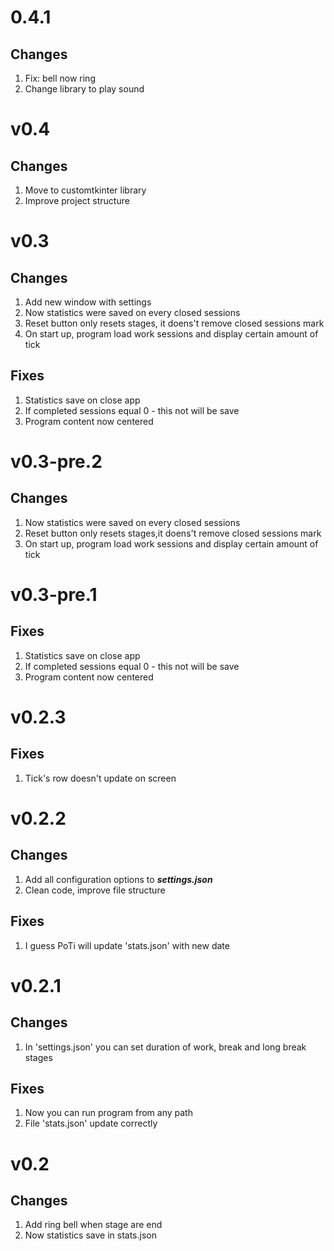 # 0.4.1

## Changes

1. Fix: bell now ring
2. Change library to play sound

# v0.4

## Changes

1. Move to customtkinter library
2. Improve project structure

# v0.3

## Changes

1. Add new window with settings
2. Now statistics were saved on every closed sessions
3. Reset button only resets stages, it doens't remove closed sessions mark
4. On start up, program load work sessions and display certain amount of tick

## Fixes

1. Statistics save on close app
2. If completed sessions equal 0 - this not will be save
3. Program content now centered

# v0.3-pre.2

## Changes

1. Now statistics were saved on every closed sessions
2. Reset button only resets stages,it doens't remove closed sessions mark
3. On start up, program load work sessions and display certain amount of tick

# v0.3-pre.1

## Fixes

1. Statistics save on close app
2. If completed sessions equal 0 - this not will be save
3. Program content now centered

# v0.2.3

## Fixes

1. Tick's row doesn't update on screen

# v0.2.2

## Changes

1. Add all configuration options to **_settings.json_**
2. Clean code, improve file structure

## Fixes

1. I guess PoTi will update 'stats.json' with new date

# v0.2.1

## Changes

1. In 'settings.json' you can set duration of work, break and long break stages

## Fixes

1. Now you can run program from any path
2. File 'stats.json' update correctly

# v0.2

## Changes

1. Add ring bell when stage are end
2. Now statistics save in stats.json
